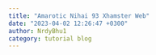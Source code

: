 ```yaml
---
title: "Amarotic Nihai 93 Xhamster Web"
date: "2023-04-02 12:26:47 +0300"
author: NrdyBhu1
category: tutorial blog
---
```


